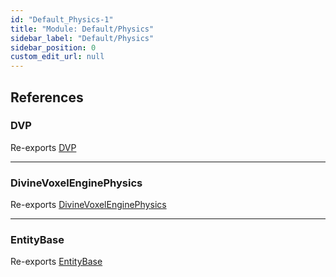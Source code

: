 ```yaml
---
id: "Default_Physics-1"
title: "Module: Default/Physics"
sidebar_label: "Default/Physics"
sidebar_position: 0
custom_edit_url: null
---
```


## References

### DVP

Re-exports [DVP](Default_Physics_DivineVoxelPhysics.md#dvp)

___

### DivineVoxelEnginePhysics

Re-exports [DivineVoxelEnginePhysics](Default_Physics_DivineVoxelPhysics.md#divinevoxelenginephysics)

___

### EntityBase

Re-exports [EntityBase](../classes/Default_Physics_Entities_EntityBase.EntityBase.md)
